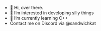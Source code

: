 - 👋 Hi, over there.
- 👀 I’m interested in developing silly things
- 🌱 I’m currently learning C++
- Contact me on Discord via @sandwichkat
<!---
Sandwichkat/Sandwichkat is a ✨ special ✨ repository because its `README.md` (this file) appears on your GitHub profile.
You can click the Preview link to take a look at your changes.
--->
